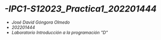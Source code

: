 # *-IPC1-S12023_Practica1_202201444*

* *José David Góngora Olmedo*
* *202201444*
* *Laboratorio Introducción a la programación "D"*